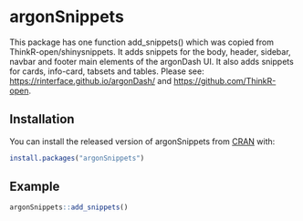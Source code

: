 
<!-- README.md is generated from README.Rmd. Please edit that file -->

# argonSnippets

<!-- badges: start -->
<!-- badges: end -->

This package has one function add_snippets() which was copied from ThinkR-open/shinysnippets. It adds snippets for the body, header, sidebar, navbar and footer main elements of the argonDash UI. It also adds snippets for cards, info-card, tabsets and tables. Please see: https://rinterface.github.io/argonDash/ and https://github.com/ThinkR-open.

## Installation

You can install the released version of argonSnippets from
[CRAN](https://CRAN.R-project.org) with:

``` r
install.packages("argonSnippets")
```

## Example

``` r
argonSnippets::add_snippets()
```

